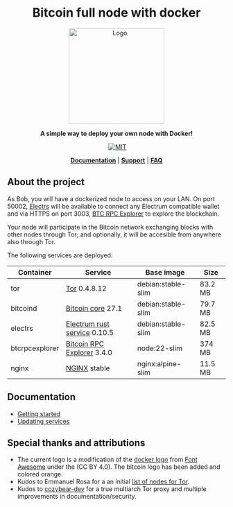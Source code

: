 <div align="center">
  <h1>Bitcoin full node with docker</h1>

  <img alt="Logo" src="./.doc/readme/logo.png" width="220"/>

  <p>
    <strong>A simple way to deploy your own node with Docker!</strong>
  </p>

  <p>
  <a href="https://github.com/reverse-hash/bitcoin-full-node-with-docker/actions/workflows/build.yml">
<img alt="" src="https://github.com/reverse-hash/bitcoin-full-node-with-docker/actions/workflows/build.yml/badge.svg"></a>
    <a href="./LICENSE.txt"><img alt="MIT" src="https://img.shields.io/badge/license-MIT-blue.svg"/></a>

  </p>

<strong><a href="#documentation">Documentation</a> </strong>
| <strong><a href="https://github.com/reverse-hash/bitcoin-full-node-with-docker/discussions">Support</a></strong>
| <strong><a href="./FAQ.md">FAQ</a></strong>

</div>

## About the project

As Bob, you will have a dockerized node to access on your LAN. On port 50002, <a href="https://github.com/romanz/electrs">Electrs</a> will be available to connect any Electrum compatible wallet and via HTTPS on port 3003, <a href="https://github.com/janoside/btc-rpc-explorer">BTC RPC Explorer</a> to explore the blockchain.

Your node will participate in the Bitcoin network exchanging blocks with other nodes through Tor; and optionally, it will be accesible from anywhere also through Tor.

The following services are deployed:

| Container      | Service                      | Base image         | Size     |
| -------------- | ---------------------------- | ------------------ | -------- |
| tor            | <a href="https://gitlab.torproject.org/tpo/core/tor/">Tor</a> 0.4.8.12 | debian:stable-slim | 83.2 MB |
| bitcoind       | <a href="https://github.com/bitcoin/bitcoin">Bitcoin core</a> 27.1 | debian:stable-slim | 79.7 MB |
| electrs        | <a href="https://github.com/romanz/electrs">Electrum rust service</a> 0.10.5 | debian:stable-slim | 82.5 MB |
| btcrpcexplorer | <a href="https://github.com/janoside/btc-rpc-explorer">Bitcoin RPC Explorer</a> 3.4.0 | node:22-slim | 374 MB |
| nginx          | <a href="https://github.com/nginxinc/docker-nginx">NGINX</a> stable | nginx:alpine-slim  | 11.5 MB  |

## Documentation

<a href="#documentation"></a>

- <a href="./GETTING_STARTED.md">Getting started</a>
- <a href="./UPDATING_SERVICES.md">Updating services</a>

## Special thanks and attributions

- The current logo is a modification of the <a href="https://fontawesome.com/icons/docker">docker logo</a> from <a href="https://fontawesome.com">Font Awesome</a> under the (CC BY 4.0). The bitcoin logo has been added and colored orange.
- Kudos to Emmanuel Rosa for a an initial <a href="https://github.com/emmanuelrosa/bitcoin-onion-nodes">list of nodes for Tor</a>.
- Kudos to <a href="https://github.com/cozybear-dev">cozybear-dev</a> for a true multiarch Tor proxy and multiple improvements in documentation/security.
